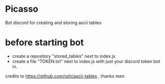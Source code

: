 # Picasso
Bot discord for creating and storing ascii tables

# before starting bot
*  create a repository "stored_tables" next to index.js
*  create a file "TOKEN.txt" next to index.js with just your discord token bot in.

credits to https://github.com/ozh/ascii-tables , thanks men.
